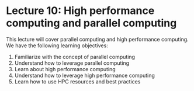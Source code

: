 # Lecture 10: High performance computing and parallel computing

This lecture will cover parallel computing and high performance computing.
We have the following learning objectives:
1. Familiarize with the concept of parallel computing
2. Understand how to leverage parallel computing
3. Learn about high performance computing
4. Understand how to leverage high performance computing
5. Learn how to use HPC resources and best practices
